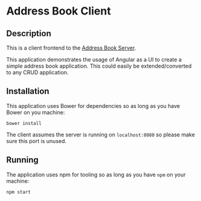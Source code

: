 # Address Book Client

## Description

This is a client frontend to the [Address Book Server](https://github.com/r-giskard-reventlov/address-book "Address Book Server").

This application demonstrates the usage of Angular as a UI to create a simple address book application. This could
easily be extended/converted to any CRUD application.

## Installation

This application uses Bower for dependencies so as long as you have Bower on you machine:

```
bower install
```

The client assumes the server is running on `localhost:8080` so please make sure this port is unused.

## Running

The application uses npm for tooling so as long as you have `npm` on your machine:

```
npm start
```



